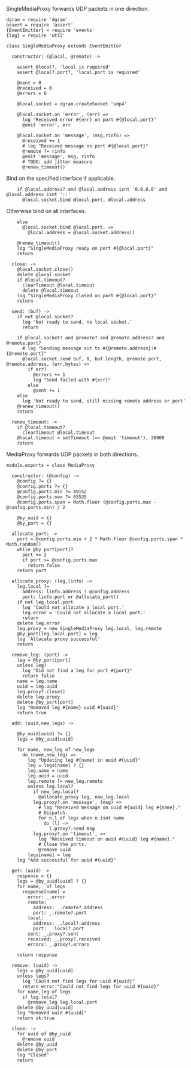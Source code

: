SingleMediaProxy forwards UDP packets in one direction.

    dgram = require 'dgram'
    assert = require 'assert'
    {EventEmitter} = require 'events'
    {log} = require 'util'

    class SingleMediaProxy extends EventEmitter

      constructor: (@local, @remote) ->

        assert @local?, 'local is required'
        assert @local?.port?, 'local.port is required'

        @sent = 0
        @received = 0
        @errors = 0

        @local.socket = dgram.createSocket 'udp4'

        @local.socket.on 'error', (err) =>
          log "Received error #{err} on port #{@local.port}"
          @emit 'error', err

        @local.socket.on 'message', (msg,rinfo) =>
          @received += 1
          # log "Received message on port #{@local.port}"
          @remote ?= rinfo
          @emit 'message', msg, rinfo
          # TODO: add jitter measure
          @renew_timeout()

Bind on the specified interface if applicable.

        if @local.address? and @local.address isnt '0.0.0.0' and @local.address isnt '::'
          @local.socket.bind @local.port, @local.address

Otherwise bind on all interfaces.

        else
          @local.socket.bind @local.port, =>
            @local.address = @local.socket.address()

        @renew_timeout()
        log "SingleMediaProxy ready on port #{@local.port}"
        return

      close: ->
        @local.socket.close()
        delete @local.socket
        if @local.timeout?
          clearTimeout @local.timeout
          delete @local.timeout
        log "SingleMediaProxy closed on port #{@local.port}"
        return

      send: (buf) ->
        if not @local.socket?
          log 'Not ready to send, no local socket.'
          return

        if @local.socket? and @remote? and @remote.address? and @remote.port?
          # log "Sending message out to #{@remote.address}:#{@remote.port}"
          @local.socket.send buf, 0, buf.length, @remote.port, @remote.address, (err,bytes) =>
            if err?
              @errors += 1
              log "Send failed with #{err}"
            else
              @sent += 1
        else
          log 'Not ready to send, still missing remote address or port'
        @renew_timeout()
        return

      renew_timeout: ->
        if @local.timeout?
          clearTimeout @local.timeout
        @local.timeout = setTimeout (=> @emit 'timeout'), 30000
        return


MediaProxy forwards UDP packets in both directions.

    module.exports = class MediaProxy

      constructor: (@config) ->
        @config ?= {}
        @config.ports ?= {}
        @config.ports.min ?= 49152
        @config.ports.max ?= 65535
        @config.ports.span = Math.floor (@config.ports.max - @config.ports.min) / 2

        @by_uuid = {}
        @by_port = {}

      allocate_port: ->
        port = @config.ports.min + 2 * Math.floor @config.ports.span * Math.random()
        while @by_port[port]?
          port += 2
          if port >= @config.ports.max
            return false
        return port

      allocate_proxy: (leg,linfo) ->
        leg.local ?=
          address: linfo.address ? @config.address
          port: linfo.port or @allocate_port()
        if not leg.local.port
          log 'Could not allocate a local port.'
          leg.error = 'Could not allocate a local port.'
          return
        delete leg.error
        leg.proxy = new SingleMediaProxy leg.local, leg.remote
        @by_port[leg.local.port] = leg
        log 'Allocate proxy successful'
        return

      remove_leg: (port) ->
        leg = @by_port[port]
        unless leg?
          log "Did not find a leg for port #{port}"
          return false
        name = leg.name
        uuid = leg.uuid
        leg.proxy?.close()
        delete leg.proxy
        delete @by_port[port]
        log "Removed leg #{name} uuid #{uuid}"
        return true

      add: (uuid,new_legs) ->

        @by_uuid[uuid] ?= {}
        legs = @by_uuid[uuid]

        for name, new_leg of new_legs
          do (name,new_leg) =>
            log "Updating leg #{name} in uuid #{uuid}"
            leg = legs[name] ? {}
            leg.name = name
            leg.uuid = uuid
            leg.remote ?= new_leg.remote
            unless leg.local?
              if new_leg.local?
                @allocate_proxy leg, new_leg.local
              leg.proxy?.on 'message', (msg) =>
                # log "Received message on uuid #{uuid} leg #{name}."
                # Dispatch.
                for n,l of legs when n isnt name
                  do (l) ->
                    l.proxy?.send msg
              leg.proxy?.on 'timeout', =>
                log "Received timeout on uuid #{uuid} leg #{name}."
                # Close the ports.
                @remove uuid
            legs[name] = leg
        log "Add successful for uuid #{uuid}"

      get: (uuid) ->
        response = {}
        legs = @by_uuid[uuid] ? {}
        for name,_ of legs
          response[name] =
            error: _.error
            remote:
              address: _.remote?.address
              port: _.remote?.port
            local:
              address: _.local?.address
              port: _.local?.port
            sent: _.proxy?.sent
            received: _.proxy?.received
            errors: _.proxy?.errors

        return response

      remove: (uuid) ->
        legs = @by_uuid[uuid]
        unless legs?
          log "Could not find legs for uuid #{uuid}"
          return error:"Could not find legs for uuid #{uuid}"
        for name,leg of legs
          if leg.local?
            @remove_leg leg.local.port
        delete @by_uuid[uuid]
        log "Removed uuid #{uuid}"
        return ok:true

      close: ->
        for uuid of @by_uuid
          @remove uuid
        delete @by_uuid
        delete @by_port
        log "Closed"
        return
